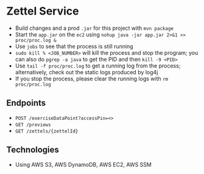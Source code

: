 # Zettel Service
* Build changes and a prod `.jar` for this project with `mvn package`
* Start the `app.jar` on the `ec2` using `nohup java -jar app.jar 2>&1 >> proc/proc.log &`
* Use `jobs` to see that the process is still running
* `sudo kill % <JOB_NUMBER>` will kill the process and stop the program; you can
  also do `pgrep -a java` to get the PID and then `kill -9 <PID>`
* Use `tail -f proc/proc.log` to get a running log from the process; alternatively,
  check out the static logs produced by log4j
* If you stop the process, please clear the running logs with `rm proc/proc.log`

## Endpoints
* `POST /exerciseDataPoint?accessPin=<>`
* `GET /previews`
* `GET /zettels/{zettelId}`

## Technologies
* Using AWS S3, AWS DynamoDB, AWS EC2, AWS SSM
